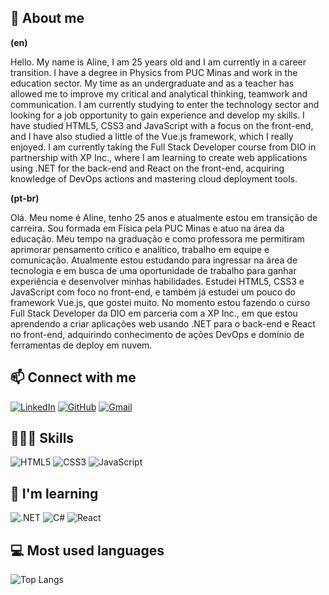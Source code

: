 <h2> 👋 About me </h2>

<strong>(en)</strong>

<p> Hello. My name is Aline, I am 25 years old and I am currently in a career transition. I have a degree in Physics from PUC Minas and work in the education sector. My time as an undergraduate and as a teacher has allowed me to improve my critical and analytical thinking, teamwork and communication.
I am currently studying to enter the technology sector and looking for a job opportunity to gain experience and develop my skills. I have studied HTML5, CSS3 and JavaScript with a focus on the front-end, and I have also studied a little of the Vue.js framework, which I really enjoyed. I am currently taking the Full Stack Developer course from DIO in partnership with XP Inc., where I am learning to create web applications using .NET for the back-end and React on the front-end, acquiring knowledge of DevOps actions and mastering cloud deployment tools. </p>

<strong>(pt-br)</strong>

<p> Olá. Meu nome é Aline, tenho 25 anos e atualmente estou em transição de carreira. Sou formada em Física pela PUC Minas e atuo na área da educação. Meu tempo na graduação e como professora me permitiram aprimorar pensamento crítico e analítico, trabalho em equipe e comunicação.
Atualmente estou estudando para ingressar na área de tecnologia e em busca de uma oportunidade de trabalho para ganhar experiência e desenvolver minhas habilidades. Estudei HTML5, CSS3 e JavaScript com foco no front-end, e também já estudei um pouco do framework Vue.js, que gostei muito. No momento estou fazendo o curso Full Stack Developer da DIO em parceria com a XP Inc., em que estou aprendendo a criar aplicações web usando .NET para o back-end e React no front-end, adquirindo conhecimento de ações DevOps e domínio de ferramentas de deploy em nuvem. </p>

 <h2> 📫 Connect with me </h2>

[![LinkedIn](https://img.shields.io/badge/LinkedIn-0077B5?style=for-the-badge&logo=linkedin&logoColor=white)](https://www.linkedin.com/in/aline-silva-9b0468217/)
[![GitHub](https://img.shields.io/badge/GitHub-100000?style=for-the-badge&logo=github&logoColor=white)](https://github.com/alinesilvaj)
[![Gmail](https://img.shields.io/badge/Gmail-333333?style=for-the-badge&logo=gmail&logoColor=red)](mailto:aline112907@gmail.com)

<h2> 🤹🏻‍♀️ Skills </h2>

![HTML5](https://img.shields.io/badge/HTML5-E34F26?style=for-the-badge&logo=html5&logoColor=white)
![CSS3](https://img.shields.io/badge/CSS3-1572B6?style=for-the-badge&logo=css3&logoColor=white)
![JavaScript](https://img.shields.io/badge/JavaScript-F7DF1E?style=for-the-badge&logo=javascript&logoColor=black)

<h2> 🌱 I'm learning </h2>

![.NET](https://img.shields.io/badge/.NET-5C2D91?style=for-the-badge&logo=.net&logoColor=white)
![C#](https://img.shields.io/badge/C%23-239120?style=for-the-badge&logo=c-sharp&logoColor=white)
![React](https://img.shields.io/badge/React-20232A?style=for-the-badge&logo=react&logoColor=61DAFB)

<h2> 💻 Most used languages </h2>

![Top Langs](https://github-readme-stats-git-masterrstaa-rickstaa.vercel.app/api/top-langs/?username=alinesilvaj&layout=compact&bg_color=000&border_color=30A3DC&title_color=E94D5F&text_color=FFF&hide_title=true)
<!---
alinesilvaj/alinesilvaj is a ✨ special ✨ repository because its `README.md` (this file) appears on your GitHub profile.
You can click the Preview link to take a look at your changes.
- 👋 Hi, I’m @alinesilvaj
- 👀 I’m interested in ...
- 🌱 I’m currently learning ...
- 💞️ I’m looking to collaborate on ...
- 📫 How to reach me ...
- 😄 Pronouns: ...
- ⚡ Fun fact: ...
--->
